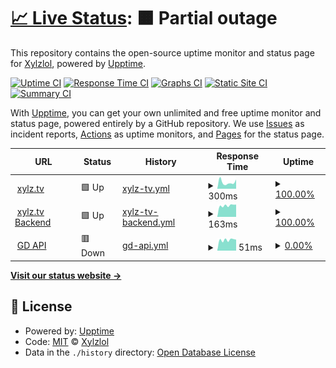 # [📈 Live Status](https://xylz.tv): <!--live status--> **🟧 Partial outage**

This repository contains the open-source uptime monitor and status page for [Xylzlol](https://xylz.tv), powered by [Upptime](https://github.com/upptime/upptime).

[![Uptime CI](https://github.com/Xylzlol/uptime-monitor/workflows/Uptime%20CI/badge.svg)](https://github.com/Xylzlol/uptime-monitor/actions?query=workflow%3A%22Uptime+CI%22)
[![Response Time CI](https://github.com/Xylzlol/uptime-monitor/workflows/Response%20Time%20CI/badge.svg)](https://github.com/Xylzlol/uptime-monitor/actions?query=workflow%3A%22Response+Time+CI%22)
[![Graphs CI](https://github.com/Xylzlol/uptime-monitor/workflows/Graphs%20CI/badge.svg)](https://github.com/Xylzlol/uptime-monitor/actions?query=workflow%3A%22Graphs+CI%22)
[![Static Site CI](https://github.com/Xylzlol/uptime-monitor/workflows/Static%20Site%20CI/badge.svg)](https://github.com/Xylzlol/uptime-monitor/actions?query=workflow%3A%22Static+Site+CI%22)
[![Summary CI](https://github.com/Xylzlol/uptime-monitor/workflows/Summary%20CI/badge.svg)](https://github.com/Xylzlol/uptime-monitor/actions?query=workflow%3A%22Summary+CI%22)

With [Upptime](https://upptime.js.org), you can get your own unlimited and free uptime monitor and status page, powered entirely by a GitHub repository. We use [Issues](https://github.com/Xylzlol/uptime-monitor/issues) as incident reports, [Actions](https://github.com/Xylzlol/uptime-monitor/actions) as uptime monitors, and [Pages](https://xylz.tv) for the status page.

<!--start: status pages-->
<!-- This summary is generated by Upptime (https://github.com/upptime/upptime) -->
<!-- Do not edit this manually, your changes will be overwritten -->
<!-- prettier-ignore -->
| URL | Status | History | Response Time | Uptime |
| --- | ------ | ------- | ------------- | ------ |
| <img alt="" src="https://icons.duckduckgo.com/ip3/xylz.tv.ico" height="13"> [xylz.tv](https://xylz.tv) | 🟩 Up | [xylz-tv.yml](https://github.com/Xylzlol/uptime-monitor/commits/HEAD/history/xylz-tv.yml) | <details><summary><img alt="Response time graph" src="./graphs/xylz-tv/response-time-week.png" height="20"> 300ms</summary><br><a href="https://status.xylz.tv/history/xylz-tv"><img alt="Response time 169" src="https://img.shields.io/endpoint?url=https%3A%2F%2Fraw.githubusercontent.com%2FXylzlol%2Fuptime-monitor%2FHEAD%2Fapi%2Fxylz-tv%2Fresponse-time.json"></a><br><a href="https://status.xylz.tv/history/xylz-tv"><img alt="24-hour response time 434" src="https://img.shields.io/endpoint?url=https%3A%2F%2Fraw.githubusercontent.com%2FXylzlol%2Fuptime-monitor%2FHEAD%2Fapi%2Fxylz-tv%2Fresponse-time-day.json"></a><br><a href="https://status.xylz.tv/history/xylz-tv"><img alt="7-day response time 300" src="https://img.shields.io/endpoint?url=https%3A%2F%2Fraw.githubusercontent.com%2FXylzlol%2Fuptime-monitor%2FHEAD%2Fapi%2Fxylz-tv%2Fresponse-time-week.json"></a><br><a href="https://status.xylz.tv/history/xylz-tv"><img alt="30-day response time 259" src="https://img.shields.io/endpoint?url=https%3A%2F%2Fraw.githubusercontent.com%2FXylzlol%2Fuptime-monitor%2FHEAD%2Fapi%2Fxylz-tv%2Fresponse-time-month.json"></a><br><a href="https://status.xylz.tv/history/xylz-tv"><img alt="1-year response time 169" src="https://img.shields.io/endpoint?url=https%3A%2F%2Fraw.githubusercontent.com%2FXylzlol%2Fuptime-monitor%2FHEAD%2Fapi%2Fxylz-tv%2Fresponse-time-year.json"></a></details> | <details><summary><a href="https://status.xylz.tv/history/xylz-tv">100.00%</a></summary><a href="https://status.xylz.tv/history/xylz-tv"><img alt="All-time uptime 99.58%" src="https://img.shields.io/endpoint?url=https%3A%2F%2Fraw.githubusercontent.com%2FXylzlol%2Fuptime-monitor%2FHEAD%2Fapi%2Fxylz-tv%2Fuptime.json"></a><br><a href="https://status.xylz.tv/history/xylz-tv"><img alt="24-hour uptime 100.00%" src="https://img.shields.io/endpoint?url=https%3A%2F%2Fraw.githubusercontent.com%2FXylzlol%2Fuptime-monitor%2FHEAD%2Fapi%2Fxylz-tv%2Fuptime-day.json"></a><br><a href="https://status.xylz.tv/history/xylz-tv"><img alt="7-day uptime 100.00%" src="https://img.shields.io/endpoint?url=https%3A%2F%2Fraw.githubusercontent.com%2FXylzlol%2Fuptime-monitor%2FHEAD%2Fapi%2Fxylz-tv%2Fuptime-week.json"></a><br><a href="https://status.xylz.tv/history/xylz-tv"><img alt="30-day uptime 100.00%" src="https://img.shields.io/endpoint?url=https%3A%2F%2Fraw.githubusercontent.com%2FXylzlol%2Fuptime-monitor%2FHEAD%2Fapi%2Fxylz-tv%2Fuptime-month.json"></a><br><a href="https://status.xylz.tv/history/xylz-tv"><img alt="1-year uptime 99.58%" src="https://img.shields.io/endpoint?url=https%3A%2F%2Fraw.githubusercontent.com%2FXylzlol%2Fuptime-monitor%2FHEAD%2Fapi%2Fxylz-tv%2Fuptime-year.json"></a></details>
| <img alt="" src="https://icons.duckduckgo.com/ip3/xylz.tv.ico" height="13"> [xylz.tv Backend](https://xylz.tv/rest/mainlist) | 🟩 Up | [xylz-tv-backend.yml](https://github.com/Xylzlol/uptime-monitor/commits/HEAD/history/xylz-tv-backend.yml) | <details><summary><img alt="Response time graph" src="./graphs/xylz-tv-backend/response-time-week.png" height="20"> 163ms</summary><br><a href="https://status.xylz.tv/history/xylz-tv-backend"><img alt="Response time 187" src="https://img.shields.io/endpoint?url=https%3A%2F%2Fraw.githubusercontent.com%2FXylzlol%2Fuptime-monitor%2FHEAD%2Fapi%2Fxylz-tv-backend%2Fresponse-time.json"></a><br><a href="https://status.xylz.tv/history/xylz-tv-backend"><img alt="24-hour response time 175" src="https://img.shields.io/endpoint?url=https%3A%2F%2Fraw.githubusercontent.com%2FXylzlol%2Fuptime-monitor%2FHEAD%2Fapi%2Fxylz-tv-backend%2Fresponse-time-day.json"></a><br><a href="https://status.xylz.tv/history/xylz-tv-backend"><img alt="7-day response time 163" src="https://img.shields.io/endpoint?url=https%3A%2F%2Fraw.githubusercontent.com%2FXylzlol%2Fuptime-monitor%2FHEAD%2Fapi%2Fxylz-tv-backend%2Fresponse-time-week.json"></a><br><a href="https://status.xylz.tv/history/xylz-tv-backend"><img alt="30-day response time 167" src="https://img.shields.io/endpoint?url=https%3A%2F%2Fraw.githubusercontent.com%2FXylzlol%2Fuptime-monitor%2FHEAD%2Fapi%2Fxylz-tv-backend%2Fresponse-time-month.json"></a><br><a href="https://status.xylz.tv/history/xylz-tv-backend"><img alt="1-year response time 187" src="https://img.shields.io/endpoint?url=https%3A%2F%2Fraw.githubusercontent.com%2FXylzlol%2Fuptime-monitor%2FHEAD%2Fapi%2Fxylz-tv-backend%2Fresponse-time-year.json"></a></details> | <details><summary><a href="https://status.xylz.tv/history/xylz-tv-backend">100.00%</a></summary><a href="https://status.xylz.tv/history/xylz-tv-backend"><img alt="All-time uptime 99.89%" src="https://img.shields.io/endpoint?url=https%3A%2F%2Fraw.githubusercontent.com%2FXylzlol%2Fuptime-monitor%2FHEAD%2Fapi%2Fxylz-tv-backend%2Fuptime.json"></a><br><a href="https://status.xylz.tv/history/xylz-tv-backend"><img alt="24-hour uptime 100.00%" src="https://img.shields.io/endpoint?url=https%3A%2F%2Fraw.githubusercontent.com%2FXylzlol%2Fuptime-monitor%2FHEAD%2Fapi%2Fxylz-tv-backend%2Fuptime-day.json"></a><br><a href="https://status.xylz.tv/history/xylz-tv-backend"><img alt="7-day uptime 100.00%" src="https://img.shields.io/endpoint?url=https%3A%2F%2Fraw.githubusercontent.com%2FXylzlol%2Fuptime-monitor%2FHEAD%2Fapi%2Fxylz-tv-backend%2Fuptime-week.json"></a><br><a href="https://status.xylz.tv/history/xylz-tv-backend"><img alt="30-day uptime 100.00%" src="https://img.shields.io/endpoint?url=https%3A%2F%2Fraw.githubusercontent.com%2FXylzlol%2Fuptime-monitor%2FHEAD%2Fapi%2Fxylz-tv-backend%2Fuptime-month.json"></a><br><a href="https://status.xylz.tv/history/xylz-tv-backend"><img alt="1-year uptime 99.89%" src="https://img.shields.io/endpoint?url=https%3A%2F%2Fraw.githubusercontent.com%2FXylzlol%2Fuptime-monitor%2FHEAD%2Fapi%2Fxylz-tv-backend%2Fuptime-year.json"></a></details>
| <img alt="" src="https://icons.duckduckgo.com/ip3/xylz.tv.ico" height="13"> [GD API](https://xylz.tv/getlevel) | 🟥 Down | [gd-api.yml](https://github.com/Xylzlol/uptime-monitor/commits/HEAD/history/gd-api.yml) | <details><summary><img alt="Response time graph" src="./graphs/gd-api/response-time-week.png" height="20"> 51ms</summary><br><a href="https://status.xylz.tv/history/gd-api"><img alt="Response time 177" src="https://img.shields.io/endpoint?url=https%3A%2F%2Fraw.githubusercontent.com%2FXylzlol%2Fuptime-monitor%2FHEAD%2Fapi%2Fgd-api%2Fresponse-time.json"></a><br><a href="https://status.xylz.tv/history/gd-api"><img alt="24-hour response time 52" src="https://img.shields.io/endpoint?url=https%3A%2F%2Fraw.githubusercontent.com%2FXylzlol%2Fuptime-monitor%2FHEAD%2Fapi%2Fgd-api%2Fresponse-time-day.json"></a><br><a href="https://status.xylz.tv/history/gd-api"><img alt="7-day response time 51" src="https://img.shields.io/endpoint?url=https%3A%2F%2Fraw.githubusercontent.com%2FXylzlol%2Fuptime-monitor%2FHEAD%2Fapi%2Fgd-api%2Fresponse-time-week.json"></a><br><a href="https://status.xylz.tv/history/gd-api"><img alt="30-day response time 54" src="https://img.shields.io/endpoint?url=https%3A%2F%2Fraw.githubusercontent.com%2FXylzlol%2Fuptime-monitor%2FHEAD%2Fapi%2Fgd-api%2Fresponse-time-month.json"></a><br><a href="https://status.xylz.tv/history/gd-api"><img alt="1-year response time 177" src="https://img.shields.io/endpoint?url=https%3A%2F%2Fraw.githubusercontent.com%2FXylzlol%2Fuptime-monitor%2FHEAD%2Fapi%2Fgd-api%2Fresponse-time-year.json"></a></details> | <details><summary><a href="https://status.xylz.tv/history/gd-api">0.00%</a></summary><a href="https://status.xylz.tv/history/gd-api"><img alt="All-time uptime 28.18%" src="https://img.shields.io/endpoint?url=https%3A%2F%2Fraw.githubusercontent.com%2FXylzlol%2Fuptime-monitor%2FHEAD%2Fapi%2Fgd-api%2Fuptime.json"></a><br><a href="https://status.xylz.tv/history/gd-api"><img alt="24-hour uptime 0.00%" src="https://img.shields.io/endpoint?url=https%3A%2F%2Fraw.githubusercontent.com%2FXylzlol%2Fuptime-monitor%2FHEAD%2Fapi%2Fgd-api%2Fuptime-day.json"></a><br><a href="https://status.xylz.tv/history/gd-api"><img alt="7-day uptime 0.00%" src="https://img.shields.io/endpoint?url=https%3A%2F%2Fraw.githubusercontent.com%2FXylzlol%2Fuptime-monitor%2FHEAD%2Fapi%2Fgd-api%2Fuptime-week.json"></a><br><a href="https://status.xylz.tv/history/gd-api"><img alt="30-day uptime 0.00%" src="https://img.shields.io/endpoint?url=https%3A%2F%2Fraw.githubusercontent.com%2FXylzlol%2Fuptime-monitor%2FHEAD%2Fapi%2Fgd-api%2Fuptime-month.json"></a><br><a href="https://status.xylz.tv/history/gd-api"><img alt="1-year uptime 28.18%" src="https://img.shields.io/endpoint?url=https%3A%2F%2Fraw.githubusercontent.com%2FXylzlol%2Fuptime-monitor%2FHEAD%2Fapi%2Fgd-api%2Fuptime-year.json"></a></details>

<!--end: status pages-->

[**Visit our status website →**](https://xylz.tv)

## 📄 License

- Powered by: [Upptime](https://github.com/upptime/upptime)
- Code: [MIT](./LICENSE) © [Xylzlol](https://xylz.tv)
- Data in the `./history` directory: [Open Database License](https://opendatacommons.org/licenses/odbl/1-0/)
